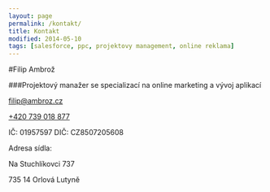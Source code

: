 ```yaml
---
layout: page
permalink: /kontakt/
title: Kontakt
modified: 2014-05-10
tags: [salesforce, ppc, projektovy management, online reklama]
---
```


#Filip Ambrož


###Projektový manažer se specializací na online marketing a vývoj aplikací


[filip@ambroz.cz](mailto:filip@ambroz.cz)


[+420 739 018 877](tel:+420739018877)

IČ:	 01957597
DIČ: CZ8507205608 


Adresa sídla:

Na Stuchlíkovci 737

735 14 Orlová Lutyně